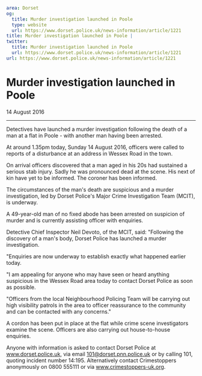 ```yaml
area: Dorset
og:
  title: Murder investigation launched in Poole
  type: website
  url: https://www.dorset.police.uk/news-information/article/1221
title: Murder investigation launched in Poole |
twitter:
  title: Murder investigation launched in Poole
  url: https://www.dorset.police.uk/news-information/article/1221
url: https://www.dorset.police.uk/news-information/article/1221
```

# Murder investigation launched in Poole

14 August 2016

* * *

Detectives have launched a murder investigation following the death of a man at a flat in Poole - with another man having been arrested.

At around 1.35pm today, Sunday 14 August 2016, officers were called to reports of a disturbance at an address in Wessex Road in the town.

On arrival officers discovered that a man aged in his 20s had sustained a serious stab injury. Sadly he was pronounced dead at the scene. His next of kin have yet to be informed. The coroner has been informed.

The circumstances of the man's death are suspicious and a murder investigation, led by Dorset Police's Major Crime Investigation Team (MCIT), is underway.

A 49-year-old man of no fixed abode has been arrested on suspicion of murder and is currently assisting officer with enquiries.

Detective Chief Inspector Neil Devoto, of the MCIT, said: "Following the discovery of a man's body, Dorset Police has launched a murder investigation.

"Enquiries are now underway to establish exactly what happened earlier today.

"I am appealing for anyone who may have seen or heard anything suspicious in the Wessex Road area today to contact Dorset Police as soon as possible.

"Officers from the local Neighbourhood Policing Team will be carrying out high visibility patrols in the area to officer reassurance to the community and can be contacted with any concerns."

A cordon has been put in place at the flat while crime scene investigators examine the scene. Officers are also carrying out house-to-house enquiries.

Anyone with information is asked to contact Dorset Police at www.dorset.police.uk, via email 101@dorset.pnn.police.uk or by calling 101, quoting incident number 14:195. Alternatively contact Crimestoppers anonymously on 0800 555111 or via www.crimestoppers-uk.org.
